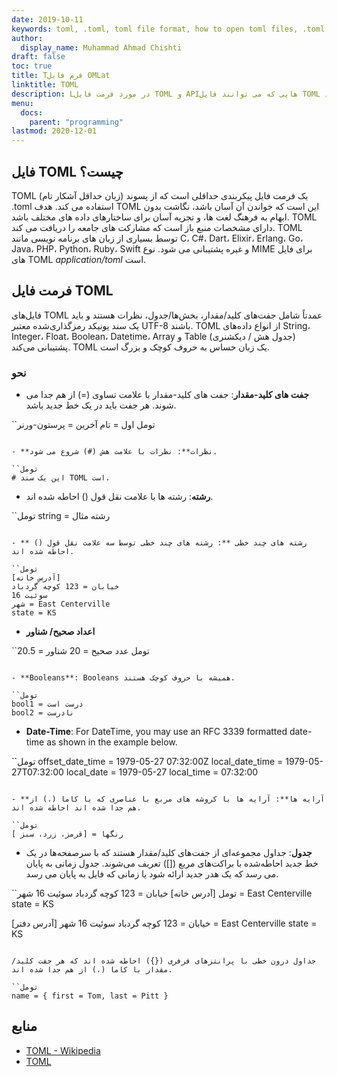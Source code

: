 ```yaml
---
date: 2019-10-11
keywords: toml, .toml, toml file format, how to open toml files, .toml extension, toml extension
author:
  display_name: Muhammad Ahmad Chishti
draft: false
toc: true
title: Tفرم فایل OMLat
linktitle: TOML
description: Lدر مورد فرمت فایل TOML و APIهایی که می توانند فایل TOML را ایجاد و باز کنند، کسب درآمد کنیدs.
menu:
  docs:
    parent: "programming"
lastmod: 2020-12-01
---
```


## فایل TOML چیست؟ ##

TOML (زبان حداقل آشکار تام) یک فرمت فایل پیکربندی حداقلی است که از پسوند .toml استفاده می کند. هدف TOML این است که خواندن آن آسان باشد، نگاشت بدون ابهام به فرهنگ لغت ها، و تجزیه آسان برای ساختارهای داده های مختلف باشد. TOML دارای مشخصات منبع باز است که مشارکت های جامعه را دریافت می کند. TOML توسط بسیاری از زبان های برنامه نویسی مانند C، C#، Dart، Elixir، Erlang، Go، Java، PHP، Python، Ruby، Swift و غیره پشتیبانی می شود. نوع MIME برای فایل های TOML *application/toml* است.


## فرمت فایل TOML ##

فایل‌های TOML عمدتاً شامل جفت‌های کلید/مقدار، بخش‌ها/جدول، نظرات هستند و باید یک سند یونیکد رمزگذاری‌شده معتبر UTF-8 باشند. TOML از انواع داده‌های String، Integer، Float، Boolean، Datetime، Array و Table (جدول هش / دیکشنری) پشتیبانی می‌کند. TOML یک زبان حساس به حروف کوچک و بزرگ است.

### نحو ###

- **جفت های کلید-مقدار**: جفت های کلید-مقدار با علامت تساوی (=) از هم جدا می شوند. هر جفت باید در یک خط جدید باشد.

``تومل
اول = تام
آخرین = پرستون-ورنر
```

- **نظرات**: نظرات با علامت هش (#) شروع می شود.

``تومل
# این یک سند TOML است.
```

- **رشته**: رشته ها با علامت نقل قول () احاطه شده اند.

``تومل
string = رشته مثال
```

- ** رشته های چند خطی **: رشته های چند خطی توسط سه علامت نقل قول () احاطه شده اند.

``تومل
[آدرس خانه]
خیابان = 123 کوچه گردباد
سوئیت 16 
شهر = East Centerville
state = KS
```

- **اعداد صحیح/ شناور**

``تومل
عدد صحیح = 20
شناور = 20.5
```

- **Booleans**: Booleans همیشه با حروف کوچک هستند.

``تومل
bool1 = درست است
bool2 = نادرست
```

- **Date-Time**: For DateTime, you may use an RFC 3339 formatted date-time as shown in the example below.

``تومل
  offset_date_time = 1979-05-27 07:32:00Z
  local_date_time = 1979-05-27T07:32:00
local_date = 1979-05-27
local_time = 07:32:00
```

- **آرایه ها**: آرایه ها با کروشه های مربع با عناصری که با کاما (،) از هم جدا شده اند احاطه شده اند.

``تومل
رنگها = [قرمز، زرد، سبز ]
```

- **جدول**: جداول مجموعه‌ای از جفت‌های کلید/مقدار هستند که با سرصفحه‌ها در یک خط جدید احاطه‌شده با براکت‌های مربع ([]) تعریف می‌شوند. جدول زمانی به پایان می رسد که یک هدر جدید ارائه شود یا زمانی که فایل به پایان می رسد.

``تومل
[آدرس خانه]
خیابان = 123 کوچه گردباد
سوئیت 16 
شهر = East Centerville
state = KS

[آدرس دفتر]
خیابان = 123 کوچه گردباد
سوئیت 16 
شهر = East Centerville
state = KS
```

جداول درون خطی با پرانتزهای فرفری ({}) احاطه شده اند که هر جفت کلید/مقدار با کاما (،) از هم جدا شده اند.

``تومل
name = { first = Tom, last = Pitt }
```

## منابع ##

- [TOML - Wikipedia](https://en.wikipedia.org/wiki/TOML)
- [TOML](https://toml.io/en/)

